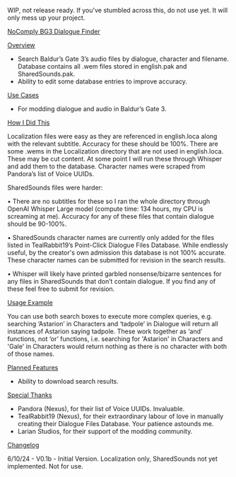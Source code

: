 WIP, not release ready. If you've stumbled across this, do not use yet. It will only mess up your project.

<u>NoComply BG3 Dialogue Finder</u>


<u>Overview</u>

 - Search Baldur’s Gate 3’s audio files by dialogue, character and filename. Database contains all .wem files stored in english.pak and SharedSounds.pak.
 - Ability to edit some database entries to improve accuracy. 


<u>Use Cases</u>

 - For modding dialogue and audio in Baldur’s Gate 3.


<u>How I Did This</u>
 
Localization files were easy as they are referenced in english.loca along with the relevant subtitle. Accuracy for these should be 100%. There are some .wems in the Localization directory that are not used in english.loca. These may be cut content. At some point I will run these through Whisper and add them to the database. Character names were scraped from Pandora’s list of Voice UUIDs. 

SharedSounds files were harder:

• There are no subtitles for these so I ran the whole directory through OpenAI Whisper Large model (compute time: 134 hours, my CPU is screaming at me). Accuracy for any of these files that contain dialogue should be 90-100%. 

• SharedSounds character names are currently only added for the files listed in TealRabbit19’s Point-Click Dialogue Files Database. While endlessly useful, by the creator's own admission this database is not 100% accurate. These character names can be submitted for revision in the search results. 

• Whisper will likely have printed garbled nonsense/bizarre sentences for any files in SharedSounds that don’t contain dialogue. If you find any of these feel free to submit for revision.


<u>Usage Example</u>

You can use both search boxes to execute more complex queries, e.g. searching ‘Astarion’ in Characters and ‘tadpole’ in Dialogue will return all instances of Astarion saying tadpole. These work together as ‘and’ functions, not ‘or’ functions, i.e. searching for 'Astarion' in Characters and 'Gale' in Characters would return nothing as there is no character with both of those names. 


<u>Planned Features</u>

 - Ability to download search results.


<u>Special Thanks</u>

 - Pandora (Nexus), for their list of Voice UUIDs. Invaluable.
 - TealRabbit19 (Nexus), for their extraordinary labour of love in manually creating their Dialogue Files Database. Your patience astounds me.
 - Larian Studios, for their support of the modding community.


<u>Changelog</u>

6/10/24 - V0.1b - Initial Version. Localization only, SharedSounds not yet implemented. Not for use. 
